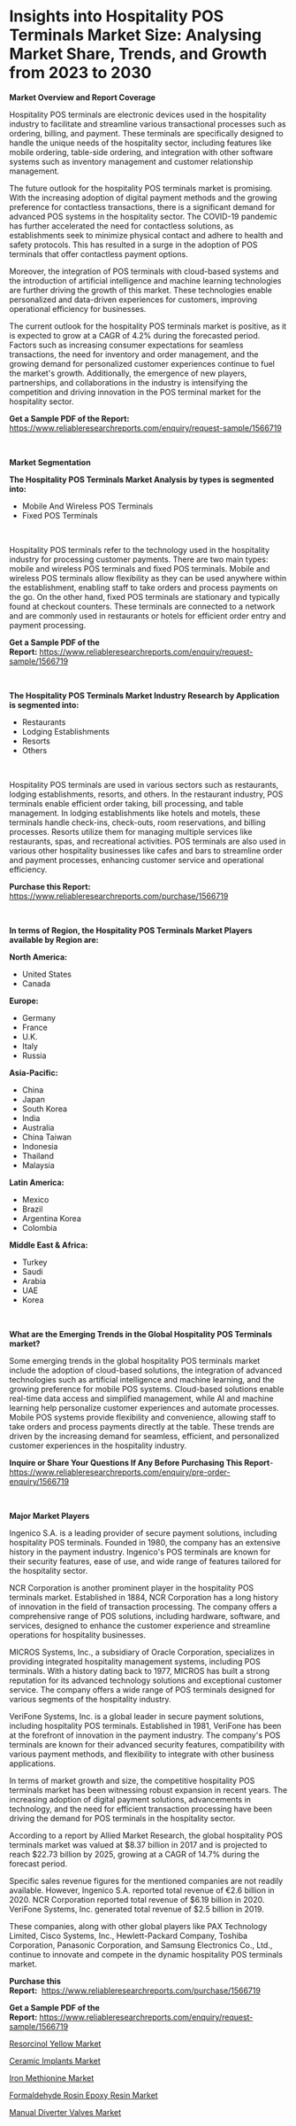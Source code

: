 <p><h1>Insights into Hospitality POS Terminals Market Size: Analysing Market Share, Trends, and Growth from 2023 to 2030</h1></p><p><strong>Market Overview and Report Coverage</strong></p>
<p><p>Hospitality POS terminals are electronic devices used in the hospitality industry to facilitate and streamline various transactional processes such as ordering, billing, and payment. These terminals are specifically designed to handle the unique needs of the hospitality sector, including features like mobile ordering, table-side ordering, and integration with other software systems such as inventory management and customer relationship management.</p><p>The future outlook for the hospitality POS terminals market is promising. With the increasing adoption of digital payment methods and the growing preference for contactless transactions, there is a significant demand for advanced POS systems in the hospitality sector. The COVID-19 pandemic has further accelerated the need for contactless solutions, as establishments seek to minimize physical contact and adhere to health and safety protocols. This has resulted in a surge in the adoption of POS terminals that offer contactless payment options.</p><p>Moreover, the integration of POS terminals with cloud-based systems and the introduction of artificial intelligence and machine learning technologies are further driving the growth of this market. These technologies enable personalized and data-driven experiences for customers, improving operational efficiency for businesses.</p><p>The current outlook for the hospitality POS terminals market is positive, as it is expected to grow at a CAGR of 4.2% during the forecasted period. Factors such as increasing consumer expectations for seamless transactions, the need for inventory and order management, and the growing demand for personalized customer experiences continue to fuel the market's growth. Additionally, the emergence of new players, partnerships, and collaborations in the industry is intensifying the competition and driving innovation in the POS terminal market for the hospitality sector.</p></p>
<p><strong>Get a Sample PDF of the Report:</strong> <a href="https://www.reliableresearchreports.com/enquiry/request-sample/1566719">https://www.reliableresearchreports.com/enquiry/request-sample/1566719</a></p>
<p>&nbsp;</p>
<p><strong>Market Segmentation</strong></p>
<p><strong>The Hospitality POS Terminals Market Analysis by types is segmented into:</strong></p>
<p><ul><li>Mobile And Wireless POS Terminals</li><li>Fixed POS Terminals</li></ul></p>
<p>&nbsp;</p>
<p><p>Hospitality POS terminals refer to the technology used in the hospitality industry for processing customer payments. There are two main types: mobile and wireless POS terminals and fixed POS terminals. Mobile and wireless POS terminals allow flexibility as they can be used anywhere within the establishment, enabling staff to take orders and process payments on the go. On the other hand, fixed POS terminals are stationary and typically found at checkout counters. These terminals are connected to a network and are commonly used in restaurants or hotels for efficient order entry and payment processing.</p></p>
<p><strong>Get a Sample PDF of the Report:</strong>&nbsp;<a href="https://www.reliableresearchreports.com/enquiry/request-sample/1566719">https://www.reliableresearchreports.com/enquiry/request-sample/1566719</a></p>
<p>&nbsp;</p>
<p><strong>The Hospitality POS Terminals Market Industry Research by Application is segmented into:</strong></p>
<p><ul><li>Restaurants</li><li>Lodging Establishments</li><li>Resorts</li><li>Others</li></ul></p>
<p>&nbsp;</p>
<p><p>Hospitality POS terminals are used in various sectors such as restaurants, lodging establishments, resorts, and others. In the restaurant industry, POS terminals enable efficient order taking, bill processing, and table management. In lodging establishments like hotels and motels, these terminals handle check-ins, check-outs, room reservations, and billing processes. Resorts utilize them for managing multiple services like restaurants, spas, and recreational activities. POS terminals are also used in various other hospitality businesses like cafes and bars to streamline order and payment processes, enhancing customer service and operational efficiency.</p></p>
<p><strong>Purchase this Report:</strong>&nbsp; <a href="https://www.reliableresearchreports.com/purchase/1566719">https://www.reliableresearchreports.com/purchase/1566719</a></p>
<p>&nbsp;</p>
<p><strong>In terms of Region, the Hospitality POS Terminals Market Players available by Region are:</strong></p>
<p>
    <p> <strong> North America: </strong>
        <ul>
            <li>United States</li>
            <li>Canada</li>
        </ul>
        </p> 
    <p> <strong> Europe: </strong>
        <ul>
            <li>Germany</li>
            <li>France</li>
            <li>U.K.</li>
            <li>Italy</li>
            <li>Russia</li>
        </ul>
        </p> 
    <p> <strong> Asia-Pacific: </strong>
        <ul>
            <li>China</li>
            <li>Japan</li>
            <li>South Korea</li>
            <li>India</li>
            <li>Australia</li>
            <li>China Taiwan</li>
            <li>Indonesia</li>
            <li>Thailand</li>
            <li>Malaysia</li>
        </ul>
        </p> 
    <p> <strong> Latin America: </strong>
        <ul>
            <li>Mexico</li>
            <li>Brazil</li>
            <li>Argentina Korea</li>
            <li>Colombia</li>
        </ul>
        </p> 
    <p> <strong> Middle East & Africa: </strong>
        <ul>
            <li>Turkey</li>
            <li>Saudi</li>
            <li>Arabia</li>
            <li>UAE</li>
            <li>Korea</li>
        </ul>
    </p>
    </p>
<p>&nbsp;</p>
<p><strong>What are the Emerging Trends in the Global Hospitality POS Terminals market?</strong></p>
<p><p>Some emerging trends in the global hospitality POS terminals market include the adoption of cloud-based solutions, the integration of advanced technologies such as artificial intelligence and machine learning, and the growing preference for mobile POS systems. Cloud-based solutions enable real-time data access and simplified management, while AI and machine learning help personalize customer experiences and automate processes. Mobile POS systems provide flexibility and convenience, allowing staff to take orders and process payments directly at the table. These trends are driven by the increasing demand for seamless, efficient, and personalized customer experiences in the hospitality industry.</p></p>
<p><strong>Inquire or Share Your Questions If Any Before Purchasing This Report</strong>- <a href="https://www.reliableresearchreports.com/enquiry/pre-order-enquiry/1566719">https://www.reliableresearchreports.com/enquiry/pre-order-enquiry/1566719</a></p>
<p>&nbsp;</p>
<p><strong>Major Market Players</strong></p>
<p><p>Ingenico S.A. is a leading provider of secure payment solutions, including hospitality POS terminals. Founded in 1980, the company has an extensive history in the payment industry. Ingenico's POS terminals are known for their security features, ease of use, and wide range of features tailored for the hospitality sector.</p><p>NCR Corporation is another prominent player in the hospitality POS terminals market. Established in 1884, NCR Corporation has a long history of innovation in the field of transaction processing. The company offers a comprehensive range of POS solutions, including hardware, software, and services, designed to enhance the customer experience and streamline operations for hospitality businesses.</p><p>MICROS Systems, Inc., a subsidiary of Oracle Corporation, specializes in providing integrated hospitality management systems, including POS terminals. With a history dating back to 1977, MICROS has built a strong reputation for its advanced technology solutions and exceptional customer service. The company offers a wide range of POS terminals designed for various segments of the hospitality industry.</p><p>VeriFone Systems, Inc. is a global leader in secure payment solutions, including hospitality POS terminals. Established in 1981, VeriFone has been at the forefront of innovation in the payment industry. The company's POS terminals are known for their advanced security features, compatibility with various payment methods, and flexibility to integrate with other business applications.</p><p>In terms of market growth and size, the competitive hospitality POS terminals market has been witnessing robust expansion in recent years. The increasing adoption of digital payment solutions, advancements in technology, and the need for efficient transaction processing have been driving the demand for POS terminals in the hospitality sector.</p><p>According to a report by Allied Market Research, the global hospitality POS terminals market was valued at $8.37 billion in 2017 and is projected to reach $22.73 billion by 2025, growing at a CAGR of 14.7% during the forecast period.</p><p>Specific sales revenue figures for the mentioned companies are not readily available. However, Ingenico S.A. reported total revenue of €2.6 billion in 2020. NCR Corporation reported total revenue of $6.19 billion in 2020. VeriFone Systems, Inc. generated total revenue of $2.5 billion in 2019.</p><p>These companies, along with other global players like PAX Technology Limited, Cisco Systems, Inc., Hewlett-Packard Company, Toshiba Corporation, Panasonic Corporation, and Samsung Electronics Co., Ltd., continue to innovate and compete in the dynamic hospitality POS terminals market.</p></p>
<p><strong>Purchase this Report:</strong>&nbsp;&nbsp;<a href="https://www.reliableresearchreports.com/purchase/1566719">https://www.reliableresearchreports.com/purchase/1566719</a></p>
<p></p>
<p><strong>Get a Sample PDF of the Report:</strong>&nbsp;<a href="https://www.reliableresearchreports.com/enquiry/request-sample/1566719">https://www.reliableresearchreports.com/enquiry/request-sample/1566719</a></p>
<p><p><a href="https://www.linkedin.com/pulse/resorcinol-yellow-market-research-report-provides-thorough-fad0e/">Resorcinol Yellow Market</a></p><p><a href="https://medium.com/@rameshramurp23/ceramic-implants-market-size-cagr-trends-2024-2030-497e3726f177">Ceramic Implants Market</a></p><p><a href="https://www.linkedin.com/pulse/iron-methionine-market-research-report-unlocks-analysis-xciqe/">Iron Methionine Market</a></p><p><a href="https://www.linkedin.com/pulse/formaldehyde-rosin-epoxy-resin-market-challenges-opportunities-gmtte/">Formaldehyde Rosin Epoxy Resin Market</a></p><p><a href="https://medium.com/@hunterwyman1984/manual-diverter-valves-market-size-growth-forecast-2023-2030-a751b9b1fb0a">Manual Diverter Valves Market</a></p></p>